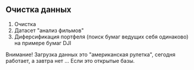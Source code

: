 ## Очистка данных

1. Очистка
2. Датасет "анализ фильмов"
3. Диферсификация портфеля (поиск бумаг ведущих себя одинаково) на примере бумаг DJI

Внимание! Загрузка данных это "американская рулетка", сегодня работает, а завтра нет ... Если это открытые базы.
